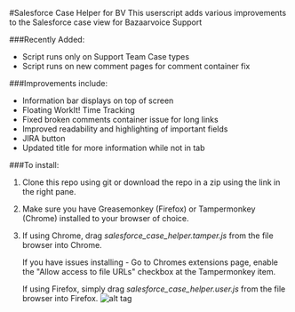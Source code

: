 #Salesforce Case Helper for BV
This userscript adds various improvements to the Salesforce case view for Bazaarvoice Support

###Recently Added:
* Script runs only on Support Team Case types
* Script runs on new comment pages for comment container fix

###Improvements include:

* Information bar displays on top of screen
* Floating WorkIt! Time Tracking
* Fixed broken comments container issue for long links
* Improved readability and highlighting of important fields
* JIRA button
* Updated title for more information while not in tab
  
###To install:
1. Clone this repo using git or download the repo in a zip using the link in the right
pane.

2. Make sure you have Greasemonkey (Firefox) or Tampermonkey (Chrome) installed to your
browser of choice.

3. If using Chrome, drag *salesforce_case_helper.tamper.js* from the file browser
   into Chrome. 

   If you have issues installing - Go to Chromes extensions page, enable the "Allow access to file URLs" checkbox at the Tampermonkey item. 

   If using Firefox, simply drag *salesforce_case_helper.user.js* from the file browser into Firefox.
![alt tag](https://raw.github.com/pwillia7/salesforce_case_helper/master/screenshot.png)
